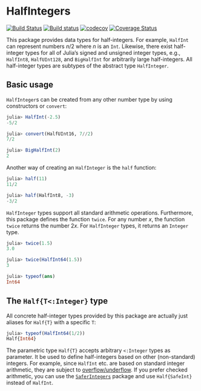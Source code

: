 # HalfIntegers

[![Build Status](https://travis-ci.com/sostock/HalfIntegers.jl.svg?branch=master)](https://travis-ci.com/sostock/HalfIntegers.jl)
[![Build status](https://ci.appveyor.com/api/projects/status/lsp8kuibvmm9agut/branch/master?svg=true)](https://ci.appveyor.com/project/sostock/halfintegers-jl/branch/master)
[![codecov](https://codecov.io/gh/sostock/HalfIntegers.jl/branch/master/graph/badge.svg)](https://codecov.io/gh/sostock/HalfIntegers.jl)
[![Coverage Status](https://coveralls.io/repos/github/sostock/HalfIntegers.jl/badge.svg?branch=master)](https://coveralls.io/github/sostock/HalfIntegers.jl?branch=master)

This package provides data types for half-integers. For example, `HalfInt` can represent
numbers *n*/2 where *n* is an `Int`. Likewise, there exist half-integer types for all
of Julia’s signed and unsigned integer types, e.g., `HalfInt8`, `HalfUInt128`, and
`BigHalfInt` for arbitrarily large half-integers. All half-integer types are subtypes of the
abstract type `HalfInteger`.

## Basic usage

`HalfInteger`s can be created from any other number type by using constructors or `convert`:

```julia
julia> HalfInt(-2.5)
-5/2

julia> convert(HalfUInt16, 7//2)
7/2

julia> BigHalfInt(2)
2
```

Another way of creating an `HalfInteger` is the `half` function:

```julia
julia> half(11)
11/2

julia> half(HalfInt8, -3)
-3/2
```

`HalfInteger` types support all standard arithmetic operations. Furthermore, this package
defines the function `twice`. For any number *x*, the function `twice` returns the number
2*x*. For `HalfInteger` types, it returns an `Integer` type.

```julia
julia> twice(1.5)
3.0

julia> twice(HalfInt64(1.5))
3

julia> typeof(ans)
Int64
```

## The `Half{T<:Integer}` type

All concrete half-integer types provided by this package are actually just aliases for
`Half{T}` with a specific `T`:

```julia
julia> typeof(HalfInt64(1/2))
Half{Int64}
```

The parametric type `Half{T}` accepts arbitrary `<:Integer` types as parameter. It be used
to define half-integers based on other (non-standard) integers. For example, since `HalfInt`
etc. are based on standard integer arithmetic, they are subject to
[overflow/underflow](https://docs.julialang.org/en/v1/manual/integers-and-floating-point-numbers/#Overflow-behavior-1).
If you prefer checked arithmetic, you can use the
[`SaferIntegers`](https://github.com/JeffreySarnoff/SaferIntegers.jl) package and use
`Half{SafeInt}` instead of `HalfInt`.
